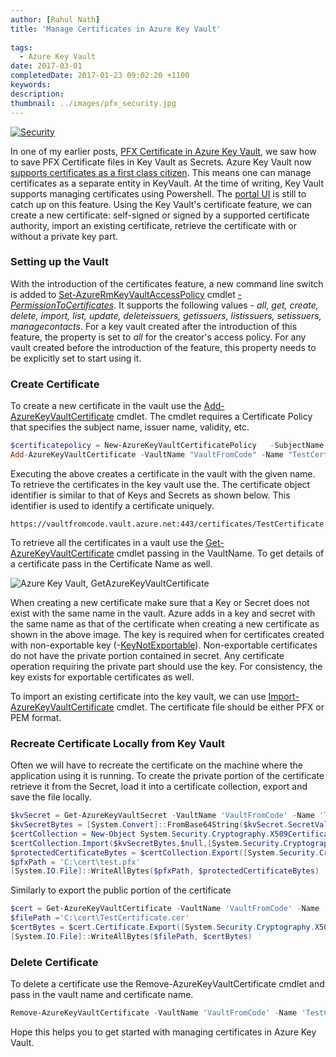 ```yaml
---
author: [Rahul Nath]
title: 'Manage Certificates in Azure Key Vault'
  
tags:
  - Azure Key Vault
date: 2017-03-01
completedDate: 2017-01-23 09:02:20 +1100
keywords:
description:
thumbnail: ../images/pfx_security.jpg
---
```


<a href="http://perspecsys.com/" class="center" title="Image By Perspecsys Photos, from https://www.flickr.com/photos/111692634@N04/15855489588"><img class="center" alt="Security" src="/images\pfx_security.jpg" /></a>

In one of my earlier posts, [PFX Certificate in Azure Key Vault](http://www.rahulpnath.com/blog/pfx-certificate-in-azure-key-vault/), we saw how to save PFX Certificate files in Key Vault as Secrets. Azure Key Vault now [supports certificates as a first class citizen](https://blogs.technet.microsoft.com/kv/2016/09/26/get-started-with-azure-key-vault-certificates/). This means one can manage certificates as a separate entity in KeyVault. At the time of writing, Key Vault supports managing certificates using Powershell. The [portal UI](http://www.rahulpnath.com/blog/managing-key-vault-through-azure-portal/) is still to catch up on this feature. Using the Key Vault's certificate feature, we can create a new certificate: self-signed or signed by a supported certificate authority, import an existing certificate, retrieve the certificate with or without a private key part.

### Setting up the Vault

With the introduction of the certificates feature, a new command line switch is added to [Set-AzureRmKeyVaultAccessPolicy](https://docs.microsoft.com/en-us/powershell/resourcemanager/azurerm.keyvault/v2.2.0/set-azurermkeyvaultaccesspolicy) cmdlet _[-PermissionToCertificates](https://docs.microsoft.com/en-us/powershell/resourcemanager/azurerm.keyvault/v2.2.0/set-azurermkeyvaultaccesspolicy#PermissionsToCertificates)_. It supports the following values - _all, get, create, delete, import, list, update, deleteissuers, getissuers, listissuers, setissuers, managecontacts_. For a key vault created after the introduction of this feature, the property is set to _all_ for the creator's access policy. For any vault created before the introduction of the feature, this property needs to be explicitly set to start using it.

### Create Certificate

To create a new certificate in the vault use the [Add-AzureKeyVaultCertificate](https://docs.microsoft.com/en-us/powershell/resourcemanager/azurerm.keyvault/v2.2.0/add-azurekeyvaultcertificate) cmdlet. The cmdlet requires a Certificate Policy that specifies the subject name, issuer name, validity, etc.

```powershell
$certificatepolicy = New-AzureKeyVaultCertificatePolicy   -SubjectName "CN=www.rahulpnath.com"   -IssuerName Self   -ValidityInMonths 12
Add-AzureKeyVaultCertificate -VaultName "VaultFromCode" -Name "TestCertificate" -CertificatePolicy $certificatepolicy
```

Executing the above creates a certificate in the vault with the given name. To retrieve the certificates in the key vault use the. The certificate object identifier is similar to that of Keys and Secrets as shown below. This identifier is used to identify a certificate uniquely.

```text
https://vaultfromcode.vault.azure.net:443/certificates/TestCertificate
```

To retrieve all the certificates in a vault use the [Get-AzureKeyVaultCertificate](https://docs.microsoft.com/en-us/powershell/resourcemanager/azurerm.keyvault/v2.2.0/get-azurekeyvaultcertificate) cmdlet passing in the VaultName. To get details of a certificate pass in the Certificate Name as well.

<img class="center" alt="Azure Key Vault, GetAzureKeyVaultCertificate" src="/images\keyvault_getazurekeyvaultcertificate.png" />

When creating a new certificate make sure that a Key or Secret does not exist with the same name in the vault. Azure adds in a key and secret with the same name as that of the certificate when creating a new certificate as shown in the above image. The key is required when for certificates created with non-exportable key (-[KeyNotExportable](https://docs.microsoft.com/en-us/powershell/resourcemanager/azurerm.keyvault/v2.1.0/new-azurekeyvaultcertificatepolicy#KeyNotExportable)). Non-exportable certificates do not have the private portion contained in secret. Any certificate operation requiring the private part should use the key. For consistency, the key exists for exportable certificates as well.

To import an existing certificate into the key vault, we can use [Import-AzureKeyVaultCertificate](https://docs.microsoft.com/en-us/powershell/resourcemanager/azurerm.keyvault/v2.1.0/import-azurekeyvaultcertificate) cmdlet. The certificate file should be either PFX or PEM format.

### Recreate Certificate Locally from Key Vault

Often we will have to recreate the certificate on the machine where the application using it is running. To create the private portion of the certificate retrieve it from the Secret, load it into a certificate collection, export and save the file locally.

```powershell
$kvSecret = Get-AzureKeyVaultSecret -VaultName 'VaultFromCode' -Name 'TestCertificate'
$kvSecretBytes = [System.Convert]::FromBase64String($kvSecret.SecretValueText)
$certCollection = New-Object System.Security.Cryptography.X509Certificates.X509Certificate2Collection
$certCollection.Import($kvSecretBytes,$null,[System.Security.Cryptography.X509Certificates.X509KeyStorageFlags]::Exportable)
$protectedCertificateBytes = $certCollection.Export([System.Security.Cryptography.X509Certificates.X509ContentType]::Pkcs12, 'test')
$pfxPath = 'C:\cert\test.pfx'
[System.IO.File]::WriteAllBytes($pfxPath, $protectedCertificateBytes)
```

Similarly to export the public portion of the certificate

```powershell
$cert = Get-AzureKeyVaultCertificate -VaultName 'VaultFromCode' -Name 'TestCertificate'
$filePath ='C:\cert\TestCertificate.cer'
$certBytes = $cert.Certificate.Export([System.Security.Cryptography.X509Certificates.X509ContentType]::Cert)
[System.IO.File]::WriteAllBytes($filePath, $certBytes)
```

### Delete Certificate

To delete a certificate use the Remove-AzureKeyVaultCertificate cmdlet and pass in the vault name and certificate name.

```powershell
Remove-AzureKeyVaultCertificate -VaultName 'VaultFromCode' -Name 'TestCertificate'
```

Hope this helps you to get started with managing certificates in Azure Key Vault.
